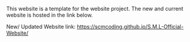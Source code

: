 This website is a template for the website project. The new and current website is hosted in the link below. 

New/ Updated Website link: https://scmcoding.github.io/S.M.L-Official-Website/
